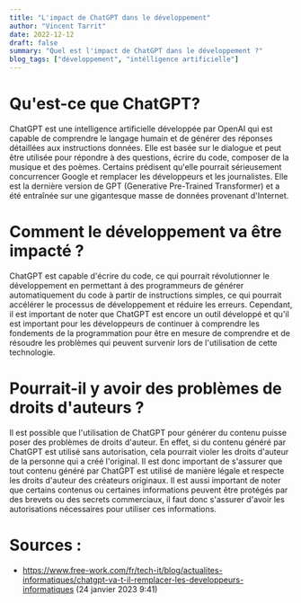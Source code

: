 ```yaml
---
title: "L'impact de ChatGPT dans le développement"
author: "Vincent Tarrit"
date: 2022-12-12
draft: false
summary: "Quel est l'impact de ChatGPT dans le développement ?"
blog_tags: ["développement", "intélligence artificielle"]
---
```


# Qu'est-ce que ChatGPT?

ChatGPT est une intelligence artificielle développée par OpenAI qui est capable de comprendre le langage humain et de générer des réponses détaillées aux instructions données. Elle est basée sur le dialogue et peut être utilisée pour répondre à des questions, écrire du code, composer de la musique et des poèmes. Certains prédisent qu'elle pourrait sérieusement concurrencer Google et remplacer les développeurs et les journalistes. Elle est la dernière version de GPT (Generative Pre-Trained Transformer) et a été entraînée sur une gigantesque masse de données provenant d'Internet.

# Comment le développement va être impacté ?

ChatGPT est capable d'écrire du code, ce qui pourrait révolutionner le développement en permettant à des programmeurs de générer automatiquement du code à partir de instructions simples, ce qui pourrait accélérer le processus de développement et réduire les erreurs. Cependant, il est important de noter que ChatGPT est encore un outil développé et qu'il est important pour les développeurs de continuer à comprendre les fondements de la programmation pour être en mesure de comprendre et de résoudre les problèmes qui peuvent survenir lors de l'utilisation de cette technologie.

# Pourrait-il y avoir des problèmes de droits d'auteurs ?

Il est possible que l'utilisation de ChatGPT pour générer du contenu puisse poser des problèmes de droits d'auteur. En effet, si du contenu généré par ChatGPT est utilisé sans autorisation, cela pourrait violer les droits d'auteur de la personne qui a créé l'original. Il est donc important de s'assurer que tout contenu généré par ChatGPT est utilisé de manière légale et respecte les droits d'auteur des créateurs originaux. Il est aussi important de noter que certains contenus ou certaines informations peuvent être protégés par des brevets ou des secrets commerciaux, il faut donc s'assurer d'avoir les autorisations nécessaires pour utiliser ces informations.

# Sources :

- https://www.free-work.com/fr/tech-it/blog/actualites-informatiques/chatgpt-va-t-il-remplacer-les-developpeurs-informatiques (24 janvier 2023 9:41)
